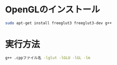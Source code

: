# OpenGLのインストール

```bash
sudo apt-get install freeglut3 freeglut3-dev g++
```

# 実行方法

```bash
g++ .cppファイル名 -lglut -lGLU -lGL -lm
```
